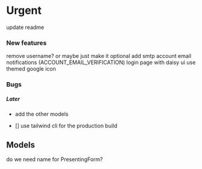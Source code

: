 # Urgent
update readme

### New features
remove username? or maybe just make it optional
add smtp 
    account email notifications (ACCOUNT_EMAIL_VERIFICATION)
login page with daisy ui 
    use themed google icon

### Bugs

##### Later
* add the other models
- [] use tailwind cli for the production build

## Models
do we need name for PresentingForm?